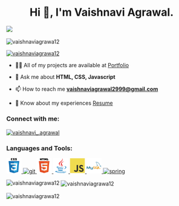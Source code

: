 <h1 align="center">Hi 👋, I'm Vaishnavi Agrawal.</h1>
<!-- <h3 align="center">A passionate Java Backend developer from India</h3> -->
<img src="https://user-images.githubusercontent.com/73159092/106097036-9e8f2980-615c-11eb-9860-5aa437be7fc9.gif">


<p align="left"> <img src="https://komarev.com/ghpvc/?username=vaishnaviagrawa12&label=Profile%20views&color=0e75b6&style=flat" alt="vaishnaviagrawa12" /> </p>

<p align="left"> <a href="https://github.com/ryo-ma/github-profile-trophy"><img src="https://github-profile-trophy.vercel.app/?username=vaishnaviagrawa12" alt="vaishnaviagrawa12" /></a> </p>

<!-- - 🔭 I’m currently learning **Backend development**

- 🌱 I’m currently learning **Java, SpringBoot** -->

- 👨‍💻 All of my projects are available at <a href='https://vaishnaviagrawa12.github.io/](https://vaishnaviagrawa12.github.io/'>Portfolio</a>

- 💬 Ask me about **HTML, CSS, Javascript**

- 📫 How to reach me **vaishnaviagrawal2999@gmail.com**

- 📄 Know about my experiences <a href='https://drive.google.com/file/d/1POiExxXcuaRco7p07sR1OLrHwMzDxEOr/view?usp=sharing'>Resume </a>

<h3 align="left">Connect with me:</h3>
<p align="left">
<a href="https://instagram.com/vaishnavi_.agrawal" target="blank"><img align="center" src="https://raw.githubusercontent.com/rahuldkjain/github-profile-readme-generator/master/src/images/icons/Social/instagram.svg" alt="vaishnavi_.agrawal" height="30" width="40" /></a>
</p>

<h3 align="left">Languages and Tools:</h3>
<p align="left"> <a href="https://www.w3schools.com/css/" target="_blank" rel="noreferrer"> <img src="https://raw.githubusercontent.com/devicons/devicon/master/icons/css3/css3-original-wordmark.svg" alt="css3" width="40" height="40"/> </a> <a href="https://git-scm.com/" target="_blank" rel="noreferrer"> <img src="https://www.vectorlogo.zone/logos/git-scm/git-scm-icon.svg" alt="git" width="40" height="40"/> </a> <a href="https://www.w3.org/html/" target="_blank" rel="noreferrer"> <img src="https://raw.githubusercontent.com/devicons/devicon/master/icons/html5/html5-original-wordmark.svg" alt="html5" width="40" height="40"/> </a> <a href="https://www.java.com" target="_blank" rel="noreferrer"> <img src="https://raw.githubusercontent.com/devicons/devicon/master/icons/java/java-original.svg" alt="java" width="40" height="40"/> </a> <a href="https://developer.mozilla.org/en-US/docs/Web/JavaScript" target="_blank" rel="noreferrer"> <img src="https://raw.githubusercontent.com/devicons/devicon/master/icons/javascript/javascript-original.svg" alt="javascript" width="40" height="40"/> </a> <a href="https://www.mysql.com/" target="_blank" rel="noreferrer"> <img src="https://raw.githubusercontent.com/devicons/devicon/master/icons/mysql/mysql-original-wordmark.svg" alt="mysql" width="40" height="40"/> </a> <a href="https://spring.io/" target="_blank" rel="noreferrer"> <img src="https://www.vectorlogo.zone/logos/springio/springio-icon.svg" alt="spring" width="40" height="40"/> </a> </p>

<p><img align="left" src="https://github-readme-stats.vercel.app/api/top-langs?username=vaishnaviagrawa12&show_icons=true&locale=en&layout=compact" alt="vaishnaviagrawa12" /></p>

<p>&nbsp;<img align="center" src="https://github-readme-stats.vercel.app/api?username=vaishnaviagrawa12&show_icons=true&locale=en" alt="vaishnaviagrawa12" /></p>

<p><img align="center" src="https://github-readme-streak-stats.herokuapp.com/?user=vaishnaviagrawa12&" alt="vaishnaviagrawa12" /></p>

